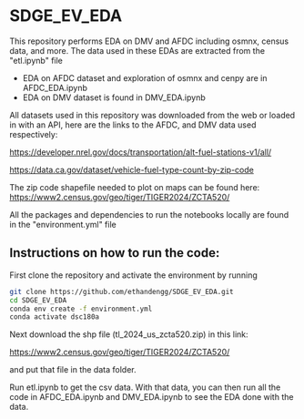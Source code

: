 # SDGE_EV_EDA
This repository performs EDA on DMV and AFDC including osmnx, census data, and more. The data used in these EDAs are extracted from the "etl.ipynb" file

- EDA on AFDC dataset and exploration of osmnx and cenpy are in AFDC_EDA.ipynb
- EDA on DMV dataset is found in DMV_EDA.ipynb

All datasets used in this repository was downloaded from the web or loaded in with an API, here are the links to the AFDC, and DMV data used respectively:

https://developer.nrel.gov/docs/transportation/alt-fuel-stations-v1/all/

https://data.ca.gov/dataset/vehicle-fuel-type-count-by-zip-code

The zip code shapefile needed to plot on maps can be found here: https://www2.census.gov/geo/tiger/TIGER2024/ZCTA520/

All the packages and dependencies to run the notebooks locally are found in the "environment.yml" file

## Instructions on how to run the code:
First clone the repository and activate the environment by running

```bash
git clone https://github.com/ethandengg/SDGE_EV_EDA.git
cd SDGE_EV_EDA
conda env create -f environment.yml
conda activate dsc180a
```

Next download the shp file (tl_2024_us_zcta520.zip) in this link: 

https://www2.census.gov/geo/tiger/TIGER2024/ZCTA520/

and put that file in the data folder.

Run etl.ipynb to get the csv data. With that data, you can then run all the code in AFDC_EDA.ipynb and DMV_EDA.ipynb to see the EDA done with the data.


